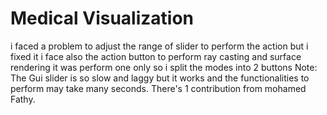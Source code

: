 # Medical Visualization
i faced a problem to adjust the range of slider to perform the action but i fixed it 
i face also the action button to perform ray casting and surface rendering it was perform one only so i split the modes into 2 buttons
Note: The Gui slider is so slow and laggy but it works and the functionalities to perform may take many seconds.
There's 1 contribution from mohamed Fathy.
